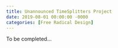 ```yaml
---
title: Unannounced TimeSplitters Project
date: 2019-08-01 00:00:00 -0000
categories: [Free Radical Design]
---
```

To be completed...